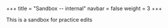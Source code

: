 +++ title = "Sandbox -- internal" navbar = false weight = 3 +++

This is a sandbox for practice edits
